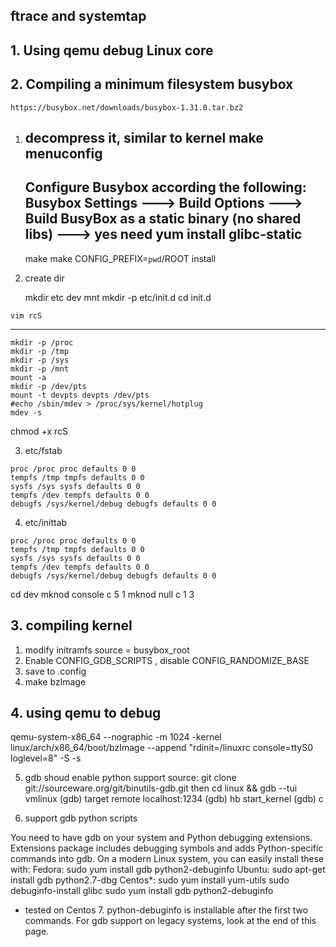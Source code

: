 ftrace and systemtap
----------------------------
## 1. Using qemu debug Linux core

## 2. Compiling a minimum filesystem busybox
    https://busybox.net/downloads/busybox-1.31.0.tar.bz2
   1) decompress it, similar to kernel
      make menuconfig
      ---------
      Configure Busybox according the following:
      Busybox Settings ---> Build Options ---> Build BusyBox as a static binary (no shared libs) ---> yes
      need yum install glibc-static
      ---------
      make 
      make CONFIG_PREFIX=`pwd`/ROOT install
   2) create dir

      mkdir etc dev mnt
     mkdir -p etc/init.d
     cd init.d

    vim rcS
   ------------
    mkdir -p /proc
    mkdir -p /tmp
    mkdir -p /sys
    mkdir -p /mnt
    mount -a
    mkdir -p /dev/pts
    mount -t devpts devpts /dev/pts
    #echo /sbin/mdev > /proc/sys/kernel/hotplug
    mdev -s

   chmod +x rcS
   
   3)  etc/fstab
   
    proc /proc proc defaults 0 0
    tempfs /tmp tmpfs defaults 0 0
    sysfs /sys sysfs defaults 0 0
    tempfs /dev tempfs defaults 0 0
    debugfs /sys/kernel/debug debugfs defaults 0 0

  4) etc/inittab

    proc /proc proc defaults 0 0
    tempfs /tmp tmpfs defaults 0 0
    sysfs /sys sysfs defaults 0 0
    tempfs /dev tempfs defaults 0 0
    debugfs /sys/kernel/debug debugfs defaults 0 0

cd dev
mknod console c 5 1
mknod null c 1 3

## 3. compiling kernel
  1) modify initramfs source = busybox_root
  2) Enable CONFIG_GDB_SCRIPTS , disable CONFIG_RANDOMIZE_BASE
  3) save to .config
  4) make bzImage

## 4. using qemu to debug
  qemu-system-x86_64 --nographic -m 1024 -kernel linux/arch/x86_64/boot/bzImage --append "rdinit=/linuxrc console=ttyS0 loglevel=8" -S -s

5. gdb
  shoud enable python support
  source:
  git clone git://sourceware.org/git/binutils-gdb.git
then
  cd linux && gdb --tui vmlinux
 (gdb) target remote localhost:1234
 (gdb) hb start_kernel
 (gdb) c

6. support gdb python scripts

You need to have gdb on your system and Python debugging extensions. Extensions package includes debugging symbols and adds Python-specific
 commands into gdb. On a modern Linux system, you can easily install these with:
Fedora:
    sudo yum install gdb python2-debuginfo 
Ubuntu:
    sudo apt-get install gdb python2.7-dbg 
Centos*:
    sudo yum install yum-utils
    sudo debuginfo-install glibc
    sudo yum install gdb python2-debuginfo 
* tested on Centos 7. python-debuginfo is installable after the first two commands.
For gdb support on legacy systems, look at the end of this page. 
